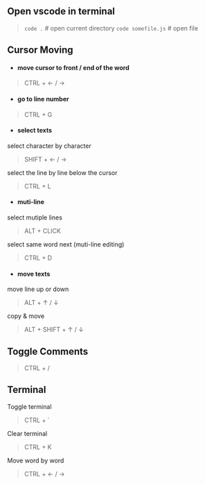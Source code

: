 ## Open vscode in terminal
> `code .` # open current directory
> `code somefile.js` # open file

## Cursor Moving
- #### move cursor to front / end of the word
> CTRL + &larr; / &rarr;

- #### go to line number
> CTRL + G

- #### select texts
select character by character
> SHIFT + &larr; / &rarr;

select the line by line below the cursor
> CTRL + L

- #### muti-line
select mutiple lines 
> ALT + CLICK 

select same word next (muti-line editing)
> CTRL + D 

- #### move texts
move line up or down
> ALT + &uarr; / &darr;

copy & move
> ALT + SHIFT + &uarr; / &darr;

## Toggle Comments
> CTRL + /

## Terminal
Toggle terminal
> CTRL + `

Clear terminal
> CTRL + K

Move word by word
> CTRL + &larr; / &rarr;
